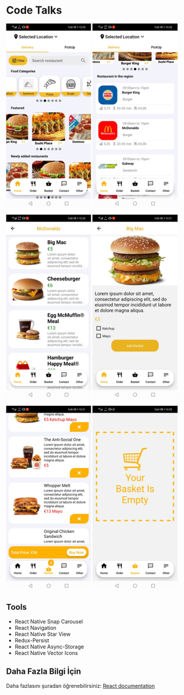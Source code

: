 # Code Talks

<img src="assets/screenshots/fd1.jpg" height="500"> <img src="assets/screenshots/fd2.jpg" height="500">

<img src="assets/screenshots/fd3.jpg" height="500"> <img src="assets/screenshots/fd4.jpg" height="500">

<img src="assets/screenshots/fd5.jpg" height="500"> <img src="assets/screenshots/fd6.jpg" height="500">

## Tools

- React Native Snap Carousel
- React Navigation
- React Native Star View
- Redux-Persist
- React Native Async-Storage
- React Native Vector Icons

## Daha Fazla Bilgi İçin

Daha fazlasını şuradan öğrenebilirsiniz: [React documentation](https://reactnative.dev)
